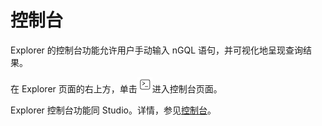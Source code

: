 # 控制台

Explorer 的控制台功能允许用户手动输入 nGQL 语句，并可视化地呈现查询结果。

在 Explorer 页面的右上方，单击![console](figs/nav-console.png)进入控制台页面。

Explorer 控制台功能同 Studio。详情，参见[控制台](../nebula-studio/quick-start/st-ug-console.md)。

